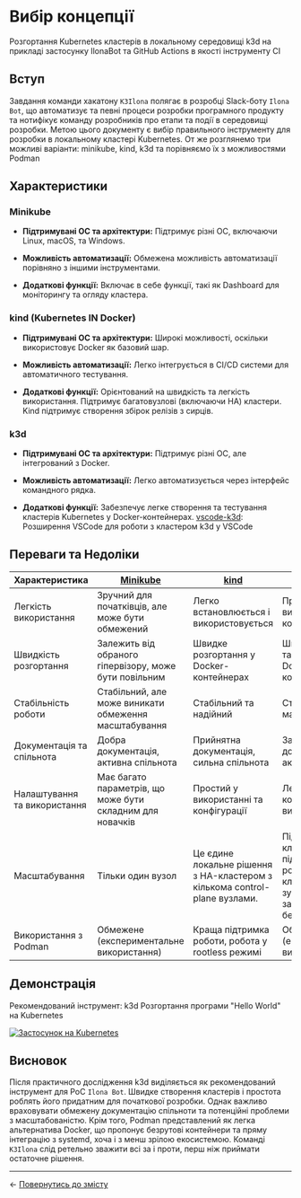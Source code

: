 # Вибір концепції

Розгортання Kubernetes кластерів в локальному середовищі k3d на прикладі застосунку IlonaBot та GitHub Actions в якості інструменту CІ  

## Вступ

Завдання команди хакатону `K3Ilona` полягає в розробці Slack-боту `Ilona Bot`, що автоматизує та певні процеси розробки програмного продукту та нотифікує команду розробників про етапи та події в середовищі розробки. Метою цього документу є вибір правильного інструменту для розробки в локальному кластері Kubernetes. От же розглянемо три можливі варіанти: minikube, kind, k3d та порівняємо їх з можливостями Podman

## Характеристики

### Minikube

- **Підтримувані ОС та архітектури:** Підтримує різні ОС, включаючи Linux, macOS, та Windows.
  
- **Можливість автоматизації:** Обмежена можливість автоматизації порівняно з іншими інструментами.

- **Додаткові функції:** Включає в себе функції, такі як Dashboard для моніторингу та огляду кластера.

### kind (Kubernetes IN Docker)

- **Підтримувані ОС та архітектури:** Широкі можливості, оскільки використовує Docker як базовий шар.

- **Можливість автоматизації:** Легко інтегрується в CI/CD системи для автоматичного тестування.

- **Додаткові функції:** Орієнтований на швидкість та легкість використання. Підтримує багатовузлові (включаючи HA) кластери. Kind підтримує створення збірок релізів з сирців.

### k3d

- **Підтримувані ОС та архітектури:** Підтримує різні ОС, але інтегрований з Docker.

- **Можливість автоматизації:** Легко автоматизується через інтерфейс командного рядка.

- **Додаткові функції:** Забезпечує легке створення та тестування кластерів Kubernetes у Docker-контейнерах. [vscode-k3d](https://github.com/inercia/vscode-k3d/): Розширення VSCode для роботи з кластером k3d у VSCode

## Переваги та Недоліки

| Характеристика | [Minikube](https://minikube.sigs.k8s.io/)| [kind](https://kind.sigs.k8s.io) | [k3d](https://k3d.io/) |
|--|--|--|--|
| Легкість використання | Зручний для початківців, але може бути обмежений | Легко встановлюється і використовується | Простий у використанні та конфігурації |
| Швидкість розгортання | Залежить від обраного гіпервізору, може бути повільним | Швидке розгортання у Docker-контейнерах | Швидке створення та тестування у Docker-контейнерах |
| Стабільність роботи | Стабільний, але може виникати обмеження масштабування | Стабільний та надійний | Стабільний і легко масштабується |
| Документація та спільнота | Добра документація, активна спільнота | Прийнятна документація, сильна спільнота | Задовільна документація, активна спільнота |
| Налаштування та використання | Має багато параметрів, що може бути складним для новачків | Простий у використанні та конфігурації | Легко конфігурується та використовується |
| Масштабування | Тільки один вузол | Це єдине локальне рішення з HA-кластером з кількома control-plane вузлами. | Підтримує кілька кластерів і підтримує кілька робочих вузлів на кластер. Легко зупиняє та запускає кластери без втрати їх стану.
| Використання з Podman | Обмежене (експериментальне використання) | Краща підтримка роботи, робота у rootless режимі | Обмежене (експериментальне використання)

## Демонстрація

Рекомендований інструмент: k3d Розгортання програми "Hello World" на Kubernetes

<!-- [Застосунок на Kubernetes](https://asciinema.org/a/622883.svg)](https://asciinema.org/a/622883) -->

[![Застосунок на Kubernetes](https://asciinema.org/a/622883.svg)](https://asciinema.org/a/622883)

## Висновок

Після практичного дослідження k3d виділяється як рекомендований інструмент для PoC `Ilona Bot`. Швидке створення кластерів і простота роблять його придатним для початкової розробки. Однак важливо враховувати обмежену документацію спільноти та потенційні проблеми з масштабованістю. Крім того, Podman представлений як легка альтернатива Docker, що пропонує безрутові контейнери та пряму інтеграцію з systemd, хоча і з менш зрілою екосистемою. Команді `K3Ilona` слід ретельно зважити всі за і проти, перш ніж приймати остаточне рішення.

---
← [Повернутись до змісту](../README.md)  
